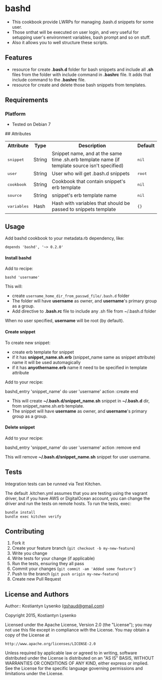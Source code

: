 # bashd

* This cookbook provide LWRPs for managing .bash.d snippets for some user.
* Those snthat will be executed on user login, and very useful for setupping user's environment variables, bash prompt and so on stuff.
* Also it allows you to well structure these scripts.

## Features

* resource for create **.bash.d** folder for bash snippets and include all **.sh** files from the folder with include command in **.bashrc** file. It adds that include command to the **.bashrc** file.
* resource for create and delete those bash snippets from templates.

## Requirements

### Platform

* Tested on Debian 7

<a name="attributes">
## Attributes
<table>
  <tr>
    <th>Attribute</th>
    <th>Type</th>
    <th>Description</th>
    <th>Default</th>
  </tr>
  <tr>
    <td><tt>snippet</tt></td>
    <td>String</td>
    <td>Snippet name, and at the same time .sh.erb template name (if template source isn't specified)</td>
    <td><tt>nil</tt></td>
  </tr>
  <tr>
    <td><tt>user</tt></td>
    <td>String</td>
    <td>User who will get .bash.d snippets</td>
    <td><tt>root</tt></td>
  </tr>
  <tr>
    <td><tt>cookbook</tt></td>
    <td>String</td>
    <td>Cookbook that contain snippet's erb template</td>
    <td><tt>nil</tt></td>
  </tr>
  <tr>
    <td><tt>source</tt></td>
    <td>String</td>
    <td>snippet's erb template name</td>
    <td><tt>nil</tt></td>
  </tr>
  <tr>
    <td><tt>variables</tt></td>
    <td>Hash</td>
    <td>Hash with variables that should be passed to snippets template</td>
    <td><tt>{}</tt></td>
  </tr>
</table>

## Usage
Add bashd cookbook to your metadata.rb dependency, like:

```
depends 'bashd', '~> 0.2.0'
```

#### Install bashd
Add to recipe:

```
bashd 'username'
```

This will:

* create `username_home_dir_from_passwd_file/.bash.d` folder
* The folder will have **username** as owner, and **username**'s primary group as a group.
* Add directive to **.bash.rc** file to include any .sh file from ~/.bash.d folder

When no user specified, **username** will be root (by default).
 
#### Create snippet
To create new snippet:

* create erb template for snippet
* if it has **snippet_name.sh.erb** (snippet_name same as snippet attribute) name it will be used automagically
* if it has **anyothername.erb** name it need to be specified in template attribute

Add to your recipe:

bashd_entry 'snippet_name' do
  user 'username'
  action :create
end

* This will create **~/.bash.d/snippet_name.sh** snippet in **~/.bash.d** dir, from snippet_name.sh.erb template.
* The snippet will have **username** as owner, and **username**'s primary group as a group.

#### Delete snippet
Add to your recipe:

bashd_entry 'snippet_name' do
  user 'username'
  action :remove
end

This will remove **~/.bash.d/snippet_name.sh** snippet for user username.

## Tests
Integration tests can be runned via Test Kitchen. 

The default .kitchen.yml assumes that you are testing using the vagrant driver, but if you have AWS or DigitalOcean account, you can change the driver and run the tests on remote hosts. To run the tests, exec:

    bundle install
    bundle exec kitchen verify

## Contributing
1. Fork it
2. Create your feature branch (`git checkout -b my-new-feature`)
3. Write you change
4. Write tests for your change (if applicable)
5. Run the tests, ensuring they all pass
6. Commit your changes (`git commit -am 'Added some feature'`)
7. Push to the branch (`git push origin my-new-feature`)
8. Create new Pull Request

License and Authors
-------------------
Author:: Kostiantyn Lysenko (<gshaud@gmail.com>)

Copyright 2015, Kostiantyn Lysenko

Licensed under the Apache License, Version 2.0 (the "License");
you may not use this file except in compliance with the License.
You may obtain a copy of the License at

    http://www.apache.org/licenses/LICENSE-2.0

Unless required by applicable law or agreed to in writing, software
distributed under the License is distributed on an "AS IS" BASIS,
WITHOUT WARRANTIES OR CONDITIONS OF ANY KIND, either express or implied.
See the License for the specific language governing permissions and
limitations under the License.